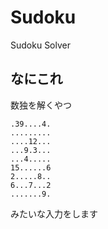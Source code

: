 ﻿Sudoku
======

Sudoku Solver

## なにこれ
数独を解くやつ

    .39....4.  
    .........  
    ....12...  
    ...9.3...  
    ...4.....  
    15......6  
    2.....8..  
    6...7...2  
    .......9.  

みたいな入力をします